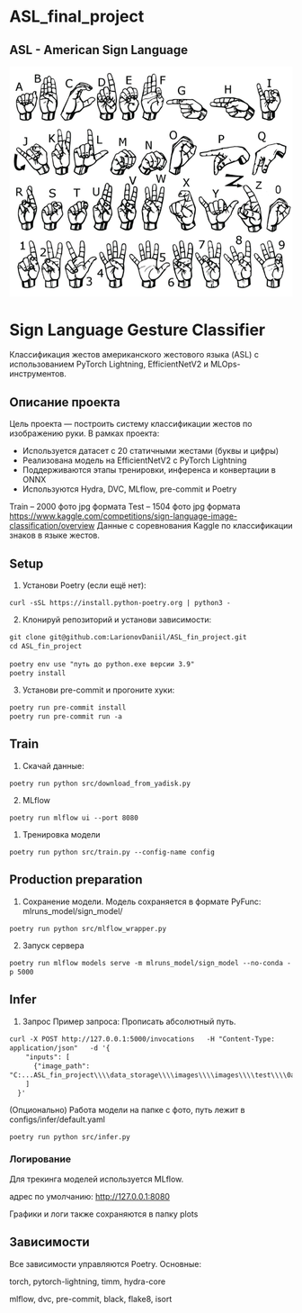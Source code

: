 # ASL_final_project

## ASL - American Sign Language

![alt text](image.png)

# Sign Language Gesture Classifier

Классификация жестов американского жестового языка (ASL) с использованием PyTorch Lightning, EfficientNetV2 и MLOps-инструментов.

## Описание проекта

Цель проекта — построить систему классификации жестов по изображению руки. В рамках проекта:

- Используется датасет с 20 статичными жестами (буквы и цифры)
- Реализована модель на EfficientNetV2 с PyTorch Lightning
- Поддерживаются этапы тренировки, инференса и конвертации в ONNX
- Используются Hydra, DVC, MLflow, pre-commit и Poetry

Train – 2000 фото jpg формата
Test – 1504 фото jpg формата
https://www.kaggle.com/competitions/sign-language-image-classification/overview
Данные с соревнования Kaggle по классификации знаков в языке жестов.


## Setup

1. Установи Poetry (если ещё нет):

```
curl -sSL https://install.python-poetry.org | python3 -
```

2. Клонируй репозиторий и установи зависимости:

```
git clone git@github.com:LarionovDaniil/ASL_fin_project.git
cd ASL_fin_project

poetry env use "путь до python.exe версии 3.9"
poetry install
```

3. Установи pre-commit и прогоните хуки:

```
poetry run pre-commit install
poetry run pre-commit run -a
```

## Train

1. Скачай данные:

```
poetry run python src/download_from_yadisk.py
```

2. MLflow

```
poetry run mlflow ui --port 8080
```

1. Тренировка модели

```
poetry run python src/train.py --config-name config
```

## Production preparation

1. Сохранение модели. Модель сохраняется в формате PyFunc: mlruns_model/sign_model/
```
poetry run python src/mlflow_wrapper.py
```
2. Запуск сервера
```
poetry run mlflow models serve -m mlruns_model/sign_model --no-conda -p 5000
```

## Infer
1. Запрос
Пример запроса:
Прописать абсолютный путь.
```
curl -X POST http://127.0.0.1:5000/invocations   -H "Content-Type: application/json"   -d '{
    "inputs": [
      {"image_path": "C:...ASL_fin_project\\\\data_storage\\\\images\\\\images\\\\test\\\\0ac0bb2730eb3123cdf48ba8fc5dcfe5.jpg"}
    ]
  }'
```

(Опционально) Работа модели на папке с фото, путь лежит в configs/infer/default.yaml
```
poetry run python src/infer.py
```


### Логирование

Для трекинга моделей используется MLflow.

адрес по умолчанию: http://127.0.0.1:8080

Графики и логи также сохраняются в папку plots

## Зависимости

Все зависимости управляются Poetry. Основные:

torch, pytorch-lightning, timm, hydra-core

mlflow, dvc, pre-commit, black, flake8, isort
